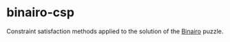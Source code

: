 # binairo-csp
Constraint satisfaction methods applied to the solution of the [Binairo](http://www.binarypuzzle.com/puzzles.php?size=10) puzzle.
